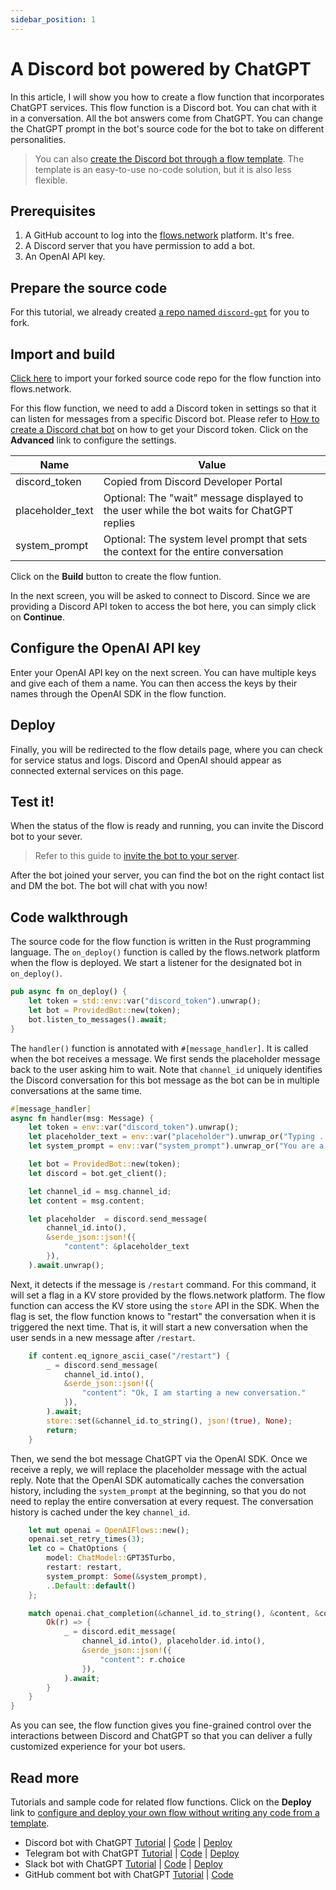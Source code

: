 ```yaml
---
sidebar_position: 1
---
```


# A Discord bot powered by ChatGPT

In this article, I will show you how to create a flow function that incorporates ChatGPT services. This flow function is a Discord bot.
You can chat with it in a conversation. All the bot answers come from ChatGPT. You can change the ChatGPT prompt in the bot's source code
for the bot to take on different personalities. 

> You can also [create the Discord bot through a flow template](../getting-started-template/discord-chatgpt). The template is an easy-to-use no-code solution, but it is also less flexible.

## Prerequisites

 1. A GitHub account to log into the [flows.network](https://flows.network/) platform. It's free.
 2. A Discord server that you have permission to add a bot.
 3. An OpenAI API key.

## Prepare the source code

For this tutorial, we already created [a repo named `discord-gpt`](https://github.com/flows-network/discord-chatgpt/) for you to fork.

## Import and build

[Click here](https://flows.network/flow/new) to import your forked source code repo for the flow function into flows.network.

For this flow function, we need to add a Discord token in settings so that it can listen for messages from a specific Discord bot.
Please refer to [How to create a Discord chat bot](https://flows.network/blog/discord-chat-bot-guide) on how to get your Discord token.
Click on the **Advanced** link to configure the settings.

| Name             | Value                                                                                       |
| ---------------- | ------------------------------------------------------------------------------------------- |
| discord_token    | Copied from Discord Developer Portal                                                        |
| placeholder_text | Optional: The "wait" message displayed to the user while the bot waits for ChatGPT replies  |
| system_prompt    | Optional: The system level prompt that sets the context for the entire conversation         |


Click on the **Build** button to create the flow funtion.

In the next screen, you will be asked to connect to Discord. Since we are providing a Discord API token to access the bot here, you can
simply click on **Continue**.

## Configure the OpenAI API key

Enter your OpenAI API key on the next screen. You can have multiple keys and give each of them a name. You can 
then access the keys by their names through the OpenAI SDK in the flow function.

## Deploy

Finally, you will be redirected to the flow details page, where you can check for
service status and logs.
Discord and OpenAI should appear as connected external services on this page.

## Test it!

When the status of the flow is ready and running, you can invite the Discord bot to your sever.

> Refer to this guide to [invite the bot to your server](https://flows.network/blog/discord-chat-bot-guide).

After the bot joined your server, you can find the bot on the right contact list and DM the bot. The bot will chat with you now!

## Code walkthrough

The source code for the flow function is written in the Rust programming language. 
The `on_deploy()` function is called by the flows.network platform when the flow is deployed. We start a listener for
the designated bot in `on_deploy()`.

```rust
pub async fn on_deploy() {
    let token = std::env::var("discord_token").unwrap();
    let bot = ProvidedBot::new(token);
    bot.listen_to_messages().await;
}
```

The `handler()` function is annotated with `#[message_handler]`. It is called when the bot receives a message. We first sends
the placeholder message back to the user asking him to wait.
Note that `channel_id` uniquely identifies the Discord conversation for this bot message
as the bot can be in multiple conversations at the same time.

```rust
#[message_handler]
async fn handler(msg: Message) {
    let token = env::var("discord_token").unwrap();
    let placeholder_text = env::var("placeholder").unwrap_or("Typing ...".to_string());
    let system_prompt = env::var("system_prompt").unwrap_or("You are a helpful assistant answering questions on Discord.".to_string());

    let bot = ProvidedBot::new(token);
    let discord = bot.get_client();

    let channel_id = msg.channel_id;
    let content = msg.content;

    let placeholder  = discord.send_message(
        channel_id.into(),
        &serde_json::json!({
            "content": &placeholder_text
        }),
    ).await.unwrap();
```

Next, it detects if the message is `/restart` command. For this command, it will set a flag in a KV store provided by the
flows.network platform. The flow function can access the KV store using the `store` API in the SDK.
When the flag is set, the flow function knows to "restart" the conversation when it is triggered the next time.
That is, it will start a new conversation when the user sends in a new message after `/restart`.

```rust
    if content.eq_ignore_ascii_case("/restart") {
        _ = discord.send_message(
            channel_id.into(),
            &serde_json::json!({
                "content": "Ok, I am starting a new conversation."
            }),
        ).await;
        store::set(&channel_id.to_string(), json!(true), None);
        return;
    }
```

Then, we send the bot message ChatGPT via the OpenAI SDK. Once we receive a reply, we will replace the placeholder message
with the actual reply. Note that the OpenAI SDK automatically caches the conversation history,
including the `system_prompt` at the beginning, so that you do not need to replay the entire conversation at every request.
The conversation history is cached under the key `channel_id`.

```rust
    let mut openai = OpenAIFlows::new();
    openai.set_retry_times(3);
    let co = ChatOptions {
        model: ChatModel::GPT35Turbo,
        restart: restart,
        system_prompt: Some(&system_prompt),
        ..Default::default()
    };

    match openai.chat_completion(&channel_id.to_string(), &content, &co).await {
        Ok(r) => {
            _ = discord.edit_message(
                channel_id.into(), placeholder.id.into(),
                &serde_json::json!({
                    "content": r.choice
                }),
            ).await;
        }
    }
}
```

As you can see, the flow function gives you fine-grained control over the interactions between Discord and ChatGPT
so that you can deliver a fully customized experience for your bot users.

## Read more

Tutorials and sample code for related flow functions. Click on the **Deploy** link to [configure and deploy your own flow without writing any code from a template](../getting-started-template).

* Discord bot with ChatGPT [Tutorial](discord-gpt) | [Code](https://github.com/flows-network/discord-chatgpt/) | [Deploy](https://flows.network/flow/createByTemplate/discord-chatgpt)
* Telegram bot with ChatGPT [Tutorial](telegram-gpt) | [Code](https://github.com/flows-network/telegram-gpt) | [Deploy](https://flows.network/flow/createByTemplate/Telegram-ChatGPT)
* Slack bot with ChatGPT [Tutorial](slack-gpt) | [Code](https://github.com/flows-network/slack-chatgpt) | [Deploy](https://flows.network/flow/createByTemplate/Slack-Chatgpt)
* GitHub comment bot with ChatGPT [Tutorial](github-gpt) | [Code](https://github.com/flows-network/chatgpt-github-app)

